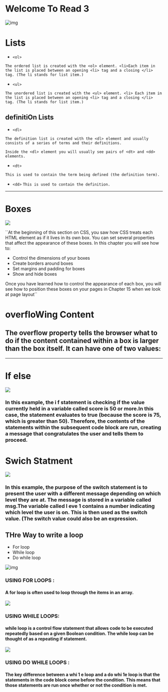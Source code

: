# Welcome To Read 3

![img](https://encrypted-tbn0.gstatic.com/images?q=tbn%3AANd9GcR_oMh_MBioTmYzSjOcyI3vhvguoujsmHr89shj6J3z1pWIXQ7K&usqp=CAU)

# Lists 

* ``<ol>``

``The ordered list is created with the <ol> element. <li>Each item in the list is placed between an opening <li> tag and a closing </li> tag. (The li stands for list item.)``

* ``<ul>``

``The unordered list is created with the <ul> element. <li> Each item in the list is placed between an opening <li> tag and a closing </li> tag. (The li stands for list item.)``

## definitiOn Lists

* ``<dl>``

``The definition list is created with the <dl> element and usually consists of a series of terms and their definitions.``

``Inside the <dl> element you will usually see pairs of <dt> and <dd> elements.``

 * ``<dt>``

``This is used to contain the term being defined (the definition term).``

* ``<dd>``
``This is used to contain the definition.``

<hr>

# Boxes 

![](https://2.bp.blogspot.com/-bCPKZXugnqE/W2v4ydwQKpI/AAAAAAAAAFA/05rFio0SSlwzF5K6j-cKu0Tgb7F6G-jdwCLcBGAs/s1600/css-boxes.PNG)

``At the beginning of this section on CSS, you saw how CSS treats each HTML element as if it lives in its own box.
You can set several properties that affect the appearance of these boxes. In this chapter you will see how to:

* Control the dimensions of your boxes
* Create borders around boxes
* Set margins and padding for boxes
* Show and hide boxes

Once you have learned how to control the appearance of each box, you will see how to position these boxes on your pages in Chapter 15 when we look at page layout``

# overfloWing  Content 

## The overflow property tells the browser what to do if the content contained within a box is larger than the box itself. It can have one of two values:


<hr>

# If else 

![](https://www.learn-r.org/r-tutorial/images/r-if-statement.png)

### In this example, the i f statement is checking if the value currently held in a variable called score is 50 or more.In this case, the statement evaluates to true (because the score is 75, which is greater than 50). Therefore, the contents of the statements within the subsequent code block are run, creating a message that congratulates the user and tells them to proceed.





# Swich Statment


![](https://httpsak-a.akamaihd.net/62009828001/62009828001_5428229783001_3877436967001-vs.jpg?pubId=62009828001&videoId=3877436967001)


### In this example, the purpose of the switch statement is to present the user with a different message depending on which level they are at. The message is stored in a variable called msg.The variable called l eve 1 contains a number indicating which level the user is on. This is then used as the switch value. (The switch value could also be an expression.


 ## THre Way to write a loop

  - For loop
  - While loop 
  - Do while loop 



![img](https://media.geeksforgeeks.org/wp-content/uploads/20191108131134/For-Loop.jpg)

### USING FOR LOOPS :

#### A for loop is often used to loop through the items in an array. 


![](https://upload.wikimedia.org/wikipedia/commons/thumb/4/43/While-loop-diagram.svg/220px-While-loop-diagram.svg.png)

### USING WHILE LOOPS: 

####  while loop is a control flow statement that allows code to be executed repeatedly based on a given Boolean condition. The while loop can be thought of as a repeating if statement.


![](https://media.geeksforgeeks.org/wp-content/uploads/20191118154342/do-while-Loop-GeeksforGeeks2.jpg)

### USING DO WHILE LOOPS  :

#### The key difference between a whi 1 e loop and a do whi 1e  loop is that the statements in the code block come before the condition. This means that those statements are run once whether or not the condition is met. 